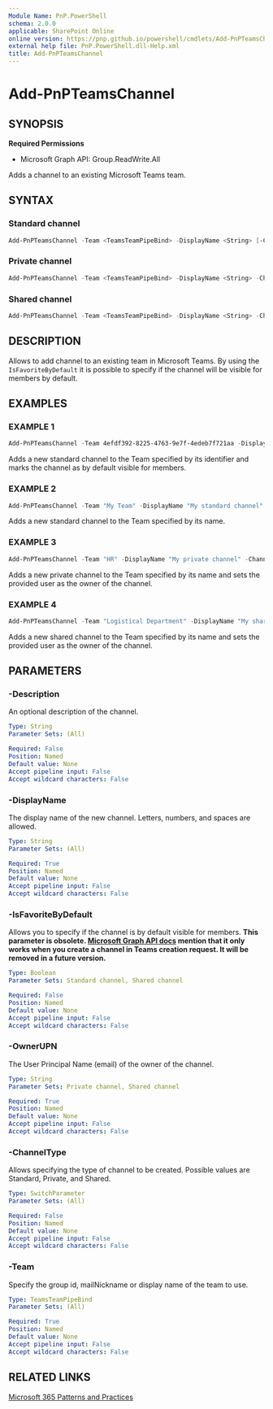 ```yaml
---
Module Name: PnP.PowerShell
schema: 2.0.0
applicable: SharePoint Online
online version: https://pnp.github.io/powershell/cmdlets/Add-PnPTeamsChannel.html
external help file: PnP.PowerShell.dll-Help.xml
title: Add-PnPTeamsChannel
---
```

  
# Add-PnPTeamsChannel

## SYNOPSIS

**Required Permissions**

  * Microsoft Graph API: Group.ReadWrite.All

Adds a channel to an existing Microsoft Teams team.

## SYNTAX

### Standard channel
```powershell
Add-PnPTeamsChannel -Team <TeamsTeamPipeBind> -DisplayName <String> [-ChannelType Standard] [-Description <String>] [-IsFavoriteByDefault <Boolean>]
```

### Private channel
```powershell
Add-PnPTeamsChannel -Team <TeamsTeamPipeBind> -DisplayName <String> -ChannelType Private -OwnerUPN <String> [-Description <String>]
```

### Shared channel
```powershell
Add-PnPTeamsChannel -Team <TeamsTeamPipeBind> -DisplayName <String> -ChannelType Shared -OwnerUPN <String> [-Description <String>] [-IsFavoriteByDefault <Boolean>]
```

## DESCRIPTION

Allows to add channel to an existing team in Microsoft Teams. By using the `IsFavoriteByDefault` it is possible to specify if the channel will be visible for members by default.

## EXAMPLES

### EXAMPLE 1
```powershell
Add-PnPTeamsChannel -Team 4efdf392-8225-4763-9e7f-4edeb7f721aa -DisplayName "My Channel" -IsFavoriteByDefault $true
```

Adds a new standard channel to the Team specified by its identifier and marks the channel as by default visible for members.

### EXAMPLE 2
```powershell
Add-PnPTeamsChannel -Team "My Team" -DisplayName "My standard channel"
```

Adds a new standard channel to the Team specified by its name.

### EXAMPLE 3
```powershell
Add-PnPTeamsChannel -Team "HR" -DisplayName "My private channel" -ChannelType Private -OwnerUPN user1@domain.com
```

Adds a new private channel to the Team specified by its name and sets the provided user as the owner of the channel.

### EXAMPLE 4
```powershell
Add-PnPTeamsChannel -Team "Logistical Department" -DisplayName "My shared channel" -ChannelType Shared -OwnerUPN user1@domain.com
```

Adds a new shared channel to the Team specified by its name and sets the provided user as the owner of the channel.

## PARAMETERS

### -Description
An optional description of the channel.

```yaml
Type: String
Parameter Sets: (All)

Required: False
Position: Named
Default value: None
Accept pipeline input: False
Accept wildcard characters: False
```

### -DisplayName
The display name of the new channel. Letters, numbers, and spaces are allowed.

```yaml
Type: String
Parameter Sets: (All)

Required: True
Position: Named
Default value: None
Accept pipeline input: False
Accept wildcard characters: False
```

### -IsFavoriteByDefault
Allows you to specify if the channel is by default visible for members.
**This parameter is obsolete. [ Microsoft Graph API docs](https://learn.microsoft.com/en-us/graph/api/resources/channel?view=graph-rest-1.0#properties) mention that it only works when you create a channel in Teams creation request. It will be removed in a future version.**

```yaml
Type: Boolean
Parameter Sets: Standard channel, Shared channel

Required: False
Position: Named
Default value: None
Accept pipeline input: False
Accept wildcard characters: False
```

### -OwnerUPN
The User Principal Name (email) of the owner of the channel.

```yaml
Type: String
Parameter Sets: Private channel, Shared channel

Required: True
Position: Named
Default value: None
Accept pipeline input: False
Accept wildcard characters: False
```

### -ChannelType
Allows specifying the type of channel to be created. Possible values are Standard, Private, and Shared.

```yaml
Type: SwitchParameter
Parameter Sets: (All)

Required: False
Position: Named
Default value: None
Accept pipeline input: False
Accept wildcard characters: False
```

### -Team
Specify the group id, mailNickname or display name of the team to use.

```yaml
Type: TeamsTeamPipeBind
Parameter Sets: (All)

Required: True
Position: Named
Default value: None
Accept pipeline input: False
Accept wildcard characters: False
```

## RELATED LINKS

[Microsoft 365 Patterns and Practices](https://aka.ms/m365pnp)